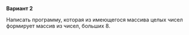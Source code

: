 **Вариант 2**

Написать программу, которая из имеющегося массива целых чисел формирует массив из чисел, больших 8. 